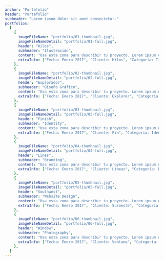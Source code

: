 ```yaml
---
anchor: "Portafolio"
header: "Portafolio"
subheader: "Lorem ipsum dolor sit amet consectetur."
portfolios:
  [
    {
      imageFileName: "portfolio/01-thumbnail.jpg",
      imageFileNameDetail: "portfolio/01-full.jpg",
      header: "Hilos",
      subheader: "Ilustración",
      content: "Usa esta zona para describir tu proyecto. Lorem ipsum dolor sit amet, consectetur adipisicing elit. Est blanditiis dolorem culpa incidunt minus dignissimos deserunt repellat aperiam quasi sunt officia expedita beatae cupiditate, maiores repudiandae, nostrum, reiciendis facere nemo!",
      extraInfo: ["Fecha: Enero 2017", "Cliente: Hilos", "Categoría: Ilustración"],
    },
    {
      imageFileName: "portfolio/02-thumbnail.jpg",
      imageFileNameDetail: "portfolio/02-full.jpg",
      header: "Explorador",
      subheader: "Diseño Gráfico",
      content: "Usa esta zona para describir tu proyecto. Lorem ipsum dolor sit amet, consectetur adipisicing elit. Est blanditiis dolorem culpa incidunt minus dignissimos deserunt repellat aperiam quasi sunt officia expedita beatae cupiditate, maiores repudiandae, nostrum, reiciendis facere nemo!",
      extraInfo: ["Fecha: Enero 2017", "Cliente: Explorer", "Categoría: Graphic Design"],
    },
    {
      imageFileName: "portfolio/03-thumbnail.jpg",
      imageFileNameDetail: "portfolio/03-full.jpg",
      header: "Finish",
      subheader: "Identity",
      content: "Usa esta zona para describir tu proyecto. Lorem ipsum dolor sit amet, consectetur adipisicing elit. Est blanditiis dolorem culpa incidunt minus dignissimos deserunt repellat aperiam quasi sunt officia expedita beatae cupiditate, maiores repudiandae, nostrum, reiciendis facere nemo!",
      extraInfo: ["Fecha: Enero 2017", "Cliente: Fin", "Categoría: Identidad"],
    },
    {
      imageFileName: "portfolio/04-thumbnail.jpg",
      imageFileNameDetail: "portfolio/04-full.jpg",
      header: "Lines",
      subheader: "Branding",
      content: "Usa esta zona para describir tu proyecto. Lorem ipsum dolor sit amet, consectetur adipisicing elit. Est blanditiis dolorem culpa incidunt minus dignissimos deserunt repellat aperiam quasi sunt officia expedita beatae cupiditate, maiores repudiandae, nostrum, reiciendis facere nemo!",
      extraInfo: ["Fecha: Enero 2017", "Cliente: Líneas", "Categoría: Branding"],
    },
    {
      imageFileName: "portfolio/05-thumbnail.jpg",
      imageFileNameDetail: "portfolio/05-full.jpg",
      header: "Southwest",
      subheader: "Website Design",
      content: "Usa esta zona para describir tu proyecto. Lorem ipsum dolor sit amet, consectetur adipisicing elit. Est blanditiis dolorem culpa incidunt minus dignissimos deserunt repellat aperiam quasi sunt officia expedita beatae cupiditate, maiores repudiandae, nostrum, reiciendis facere nemo!",
      extraInfo: ["Fecha: Enero 2017", "Cliente: Suroeste", "Categoría: Diseño Web"],
    },
    {
      imageFileName: "portfolio/06-thumbnail.jpg",
      imageFileNameDetail: "portfolio/06-full.jpg",
      header: "Window",
      subheader: "Photography",
      content: "Usa esta zona para describir tu proyecto. Lorem ipsum dolor sit amet, consectetur adipisicing elit. Est blanditiis dolorem culpa incidunt minus dignissimos deserunt repellat aperiam quasi sunt officia expedita beatae cupiditate, maiores repudiandae, nostrum, reiciendis facere nemo!",
      extraInfo: ["Fecha: Enero 2017", "Cliente: Ventana", "Categoría: Fotografía"],
    },
  ]
---
```

